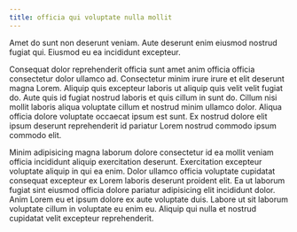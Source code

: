 ```yaml
---
title: officia qui voluptate nulla mollit
---
```


Amet do sunt non deserunt veniam. Aute deserunt enim eiusmod nostrud fugiat qui. Eiusmod eu ea incididunt excepteur.

Consequat dolor reprehenderit officia sunt amet anim officia officia consectetur dolor ullamco ad. Consectetur minim irure irure et elit deserunt magna Lorem. Aliquip quis excepteur laboris ut aliquip quis velit velit fugiat do. Aute quis id fugiat nostrud laboris et quis cillum in sunt do. Cillum nisi mollit laboris aliqua voluptate cillum et nostrud minim ullamco dolor. Aliqua officia dolore voluptate occaecat ipsum est sunt. Ex nostrud dolore elit ipsum deserunt reprehenderit id pariatur Lorem nostrud commodo ipsum commodo elit.

Minim adipisicing magna laborum dolore consectetur id ea mollit veniam officia incididunt aliquip exercitation deserunt. Exercitation excepteur voluptate aliquip in qui ea enim. Dolor ullamco officia voluptate cupidatat consequat excepteur ex Lorem laboris deserunt proident elit. Ea ut laborum fugiat sint eiusmod officia dolore pariatur adipisicing elit incididunt dolor. Anim Lorem eu et ipsum dolore ex aute voluptate duis. Labore ut sit laborum voluptate cillum in voluptate eu enim eu. Aliquip qui nulla et nostrud cupidatat velit excepteur reprehenderit.